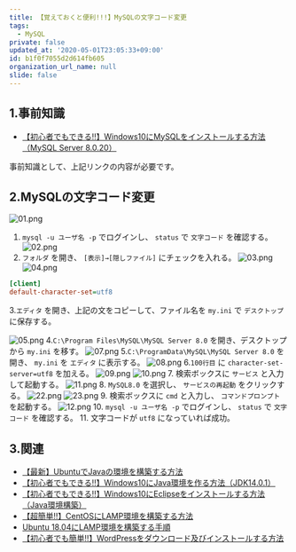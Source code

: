 ```yaml
---
title: 【覚えておくと便利!!!】MySQLの文字コード変更
tags:
  - MySQL
private: false
updated_at: '2020-05-01T23:05:33+09:00'
id: b1f0f7055d2d614fb605
organization_url_name: null
slide: false
---
```

## 1.事前知識
- [【初心者でもできる‼】Windows10にMySQLをインストールする方法（MySQL Server 8.0.20）](https://qiita.com/ryome/items/68766f81f0668ff6876b)

事前知識として、上記リンクの内容が必要です。


## 2.MySQLの文字コード変更

![01.png](https://qiita-image-store.s3.ap-northeast-1.amazonaws.com/0/449867/1e9bfa88-2b2e-5ac9-7982-30682da1c549.png)
1. `mysql -u ユーザ名 -p` でログインし、 `status` で `文字コード` を確認する。
![02.png](https://qiita-image-store.s3.ap-northeast-1.amazonaws.com/0/449867/d6c753e9-1caa-3ca0-1891-8c7fe34b44aa.png)
2. `フォルダ` を開き、 `[表示]→[隠しファイル]` にチェックを入れる。
![03.png](https://qiita-image-store.s3.ap-northeast-1.amazonaws.com/0/449867/edc5f36b-b48a-2bfe-831f-3bb7e7fb569e.png)
![04.png](https://qiita-image-store.s3.ap-northeast-1.amazonaws.com/0/449867/12ed091e-c822-ea4d-9d6d-9b10d48202b4.png)

```:my.ini
[client]
default-character-set=utf8
```

3.`エディタ` を開き、上記の文をコピーして、ファイル名を `my.ini` で `デスクトップ` に保存する。

![05.png](https://qiita-image-store.s3.ap-northeast-1.amazonaws.com/0/449867/9c07a8e9-3ba5-70bc-2a01-eaf45288d220.png)
4.`C:\Program Files\MySQL\MySQL Server 8.0` を開き、デスクトップから `my.ini` を移す。
![07.png](https://qiita-image-store.s3.ap-northeast-1.amazonaws.com/0/449867/d181df00-808a-1a22-e4e5-56a14c02b95f.png)
5.`C:\ProgramData\MySQL\MySQL Server 8.0` を開き、 `my.ini` を `エディタ` に表示する。
![08.png](https://qiita-image-store.s3.ap-northeast-1.amazonaws.com/0/449867/0598f6ff-1727-7a60-cddb-80216fe29564.png)
6.`100行目` に `character-set-server=utf8` を加える。
![09.png](https://qiita-image-store.s3.ap-northeast-1.amazonaws.com/0/449867/0111120d-d00a-ba88-4ff0-73d319a024d8.png)
![10.png](https://qiita-image-store.s3.ap-northeast-1.amazonaws.com/0/449867/419016bc-88c4-3bec-d989-59586f9e9eb9.png)
7. 検索ボックスに `サービス` と入力して起動する。
![11.png](https://qiita-image-store.s3.ap-northeast-1.amazonaws.com/0/449867/096b60fd-5c48-70c2-0a45-db09e54a7626.png)
8. `MySQL8.0` を選択し、 `サービスの再起動` をクリックする。
![22.png](https://qiita-image-store.s3.ap-northeast-1.amazonaws.com/0/449867/73a0e22e-c500-a42a-f60f-82f6ddc13bb3.png)
![23.png](https://qiita-image-store.s3.ap-northeast-1.amazonaws.com/0/449867/351c92f9-efad-b067-c284-7f8cf28112bb.png)
9. 検索ボックスに `cmd` と入力し、 `コマンドプロンプト` を起動する。
![12.png](https://qiita-image-store.s3.ap-northeast-1.amazonaws.com/0/449867/aba47769-e9c6-4b56-9fa6-96619546fa41.png)
10. `mysql -u ユーザ名 -p` でログインし、 `status` で `文字コード` を確認する。
11. 文字コードが `utf8` になっていれば成功。

## 3.関連
- [【最新】UbuntuでJavaの環境を構築する方法](https://qiita.com/ryome/items/37c53e9638a9c6ea146a)
- [【初心者でもできる‼】Windows10にJava環境を作る方法（JDK14.0.1）](https://qiita.com/ryome/items/30135570954e36196821)
- [【初心者でもできる‼】Windows10にEclipseをインストールする方法（Java環境構築）](https://qiita.com/ryome/items/b47c5acdaa52cffbec58)
- [【超簡単!!】CentOSにLAMP環境を構築する方法](https://qiita.com/ryome/items/931abd54c9b8a46c9722)
- [Ubuntu 18.04にLAMP環境を構築する手順](https://qiita.com/ryome/items/be8a811a5a7c175d7c7b)
- [【初心者でも簡単!!】WordPressをダウンロード及びインストールする方法](https://qiita.com/ryome/items/ca73897b67dc9c4a3df0)
